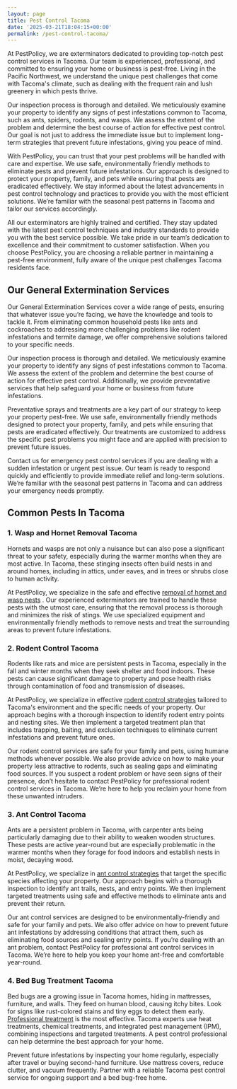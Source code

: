 ```yaml
---
layout: page
title: Pest Control Tacoma
date: '2025-03-21T18:04:15+00:00'
permalink: /pest-control-tacoma/
---
```


At PestPolicy, we are exterminators dedicated to providing top-notch pest control services in Tacoma. Our team is experienced, professional, and committed to ensuring your home or business is pest-free. Living in the Pacific Northwest, we understand the unique pest challenges that come with Tacoma's climate, such as dealing with the frequent rain and lush greenery in which pests thrive.

Our inspection process is thorough and detailed. We meticulously examine your property to identify any signs of pest infestations common to Tacoma, such as ants, spiders, rodents, and wasps. We assess the extent of the problem and determine the best course of action for effective pest control. Our goal is not just to address the immediate issue but to implement long-term strategies that prevent future infestations, giving you peace of mind.

With PestPolicy, you can trust that your pest problems will be handled with care and expertise. We use safe, environmentally friendly methods to eliminate pests and prevent future infestations. Our approach is designed to protect your property, family, and pets while ensuring that pests are eradicated effectively. We stay informed about the latest advancements in pest control technology and practices to provide you with the most efficient solutions. We’re familiar with the seasonal pest patterns in Tacoma and tailor our services accordingly.

All our exterminators are highly trained and certified. They stay updated with the latest pest control techniques and industry standards to provide you with the best service possible. We take pride in our team’s dedication to excellence and their commitment to customer satisfaction. When you choose PestPolicy, you are choosing a reliable partner in maintaining a pest-free environment, fully aware of the unique pest challenges Tacoma residents face.
## Our General Extermination Services
Our General Extermination Services cover a wide range of pests, ensuring that whatever issue you’re facing, we have the knowledge and tools to tackle it. From eliminating common household pests like ants and cockroaches to addressing more challenging problems like rodent infestations and termite damage, we offer comprehensive solutions tailored to your specific needs.

Our inspection process is thorough and detailed. We meticulously examine your property to identify any signs of pest infestations common to Tacoma. We assess the extent of the problem and determine the best course of action for effective pest control. Additionally, we provide preventative services that help safeguard your home or business from future infestations.

Preventative sprays and treatments are a key part of our strategy to keep your property pest-free. We use safe, environmentally friendly methods designed to protect your property, family, and pets while ensuring that pests are eradicated effectively. Our treatments are customized to address the specific pest problems you might face and are applied with precision to prevent future issues.

Contact us for emergency pest control services if you are dealing with a sudden infestation or urgent pest issue. Our team is ready to respond quickly and efficiently to provide immediate relief and long-term solutions. We’re familiar with the seasonal pest patterns in Tacoma and can address your emergency needs promptly.
## Common Pests In Tacoma
### 1. Wasp and Hornet Removal Tacoma
Hornets and wasps are not only a nuisance but can also pose a significant threat to your safety, especially during the warmer months when they are most active. In Tacoma, these stinging insects often build nests in and around homes, including in attics, under eaves, and in trees or shrubs close to human activity.

At PestPolicy, we specialize in the safe and effective
[removal of hornet and wasp nests](https://pestpolicy.com/hornet-bees-and-wasp-removal-tacoma/)
. Our experienced exterminators are trained to handle these pests with the utmost care, ensuring that the removal process is thorough and minimizes the risk of stings. We use specialized equipment and environmentally friendly methods to remove nests and treat the surrounding areas to prevent future infestations.
### 2. Rodent Control Tacoma
Rodents like rats and mice are persistent pests in Tacoma, especially in the fall and winter months when they seek shelter and food indoors. These pests can cause significant damage to property and pose health risks through contamination of food and transmission of diseases.

At PestPolicy, we specialize in effective
[rodent control strategies](https://pestpolicy.com/rodent-control-in-tacoma/)
tailored to Tacoma's environment and the specific needs of your property. Our approach begins with a thorough inspection to identify rodent entry points and nesting sites. We then implement a targeted treatment plan that includes trapping, baiting, and exclusion techniques to eliminate current infestations and prevent future ones.

Our rodent control services are safe for your family and pets, using humane methods whenever possible. We also provide advice on how to make your property less attractive to rodents, such as sealing gaps and eliminating food sources. If you suspect a rodent problem or have seen signs of their presence, don’t hesitate to contact PestPolicy for professional rodent control services in Tacoma. We’re here to help you reclaim your home from these unwanted intruders.
### 3. Ant Control Tacoma
Ants are a persistent problem in Tacoma, with carpenter ants being particularly damaging due to their ability to weaken wooden structures. These pests are active year-round but are especially problematic in the warmer months when they forage for food indoors and establish nests in moist, decaying wood.

At PestPolicy, we specialize in
[ant control strategies](https://pestpolicy.com/ant-control-in-tacoma/)
that target the specific species affecting your property. Our approach begins with a thorough inspection to identify ant trails, nests, and entry points. We then implement targeted treatments using safe and effective methods to eliminate ants and prevent their return.

Our ant control services are designed to be environmentally-friendly and safe for your family and pets. We also offer advice on how to prevent future ant infestations by addressing conditions that attract them, such as eliminating food sources and sealing entry points. If you’re dealing with an ant problem, contact PestPolicy for professional ant control services in Tacoma. We’re here to help you keep your home ant-free and comfortable year-round.
### 4. Bed Bug Treatment Tacoma
Bed bugs are a growing issue in Tacoma homes, hiding in mattresses, furniture, and walls. They feed on human blood, causing itchy bites. Look for signs like rust-colored stains and tiny eggs to detect them early.
[Professional treatment](https://pestpolicy.com/bed-bug-treatment-in-tacoma/)
is the most effective. Tacoma experts use heat treatments, chemical treatments, and integrated pest management (IPM), combining inspections and targeted treatments. A pest control professional can help determine the best approach for your home.

Prevent future infestations by inspecting your home regularly, especially after travel or buying second-hand furniture. Use mattress covers, reduce clutter, and vacuum frequently. Partner with a reliable Tacoma pest control service for ongoing support and a bed bug-free home.